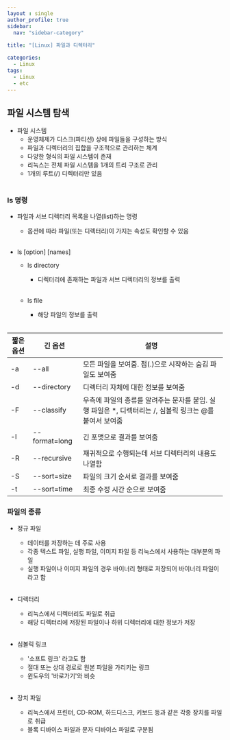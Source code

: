 ```yaml
---
layout : single
author_profile: true
sidebar: 
  nav: "sidebar-category"
  
title: "[Linux] 파일과 디렉터리"

categories:
  - Linux
tags:
  - Linux
  - etc
---
```


## 파일 시스템 탐색
- 파일 시스템<br>
	- 운영체제가 디스크(파티션) 상에 파일들을 구성하는 방식<br>
	- 파일과 디렉터리의 집합을 구조적으로 관리하는 체계<br>
	- 다양한 형식의 파일 시스템이 존재<br>
	- 리눅스는 전체 파일 시스템을 1개의 트리 구조로 관리<br>
	- 1개의 루트(/) 디렉터리만 있음<br><br>

### ls 명령
- 파일과 서브 디렉터리 목록을 나열(list)하는 명령<br>
	- 옵션에 따라 파일(또는 디렉터리)이 가지는 속성도 확인할 수 있음<br><br>

- ls \[option\] \[names\]<br>
	- ls directory<br>
		- 디렉터리에 존재하는 파일과 서브 디렉터리의 정보를 출력<br><br>

	- ls file<br>
		- 해당 파일의 정보를 출력<br><br>

| 짧은 옵션 | 긴 옵션 | 설명 |
|--|--|--|
| -a | --all | 모든 파일을 보여줌. 점(.)으로 시작하는 숨김 파일도 보여줌 |
| -d | --directory | 디렉터리 자체에 대한 정보를 보여줌 |
| -F | --classify | 우측에 파일의 종류를 알려주는 문자를 붙임. 실행 파일은 *, 디렉터리는 /, 심볼릭 링크는 @를 붙여서 보여줌 |
| -l | --format=long | 긴 포맷으로 결과를 보여줌 |
| -R | --recursive | 재귀적으로 수행되는데 서브 디렉터리의 내용도 나열함 |
| -S | --sort=size | 파일의 크기 순서로 결과를 보여줌 |
| -t | --sort=time | 최종 수정 시간 순으로 보여줌 |

### 파일의 종류
- 정규 파일<br>
	- 데이터를 저장하는 데 주로 사용<br>
	- 각종 텍스트 파일, 실행 파일, 이미지 파일 등 리눅스에서 사용하는 대부분의 파일<br>
	- 실행 파일이나 이미지 파일의 경우 바이너리 형태로 저장되어 바이너리 파일이라고 함<br><br>

- 디렉터리<br>
	- 리눅스에서 디렉터리도 파일로 취급<br>
	- 해당 디렉터리에 저장된 파일이나 하위 디렉터리에 대한 정보가 저장<br><br>

- 심볼릭 링크<br>
	- '소프트 링크' 라고도 함<br>
	- 절대 또는 상대 경로로 원본 파일을 가리키는 링크<br>
	- 윈도우의 '바로가기'와 비슷<br><br>

- 장치 파일<br>
	- 리눅스에서 프린터, CD-ROM, 하드디스크, 키보드 등과 같은 각종 장치를 파일로 취급<br>
	- 블록 디바이스 파일과 문자 디바이스 파일로 구분됨<br><br>
